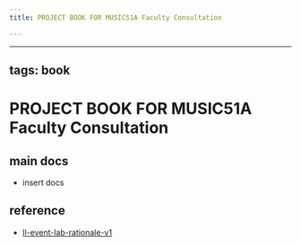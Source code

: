 ```yaml
---
title: PROJECT BOOK FOR MUSIC51A Faculty Consultation

---
```



---
tags: book
---

PROJECT BOOK FOR MUSIC51A Faculty Consultation
===

main docs
---

- insert docs

reference
---

- [ll-event-lab-rationale-v1](/AunryFEcRm6SG8qAbHAyIw)

